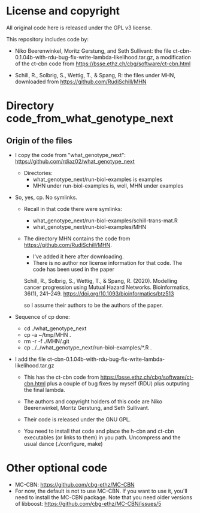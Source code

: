 # License and copyright

All original code here is released under the GPL v3 license.


This repository includes code by:

- Niko Beerenwinkel, Moritz Gerstung, and Seth Sullivant: the file
   ct-cbn-0.1.04b-with-rdu-bug-fix-write-lambda-likelihood.tar.gz, a
   modification of the ct-cbn code from
   https://bsse.ethz.ch/cbg/software/ct-cbn.html

- Schill, R., Solbrig, S., Wettig, T., & Spang, R: the files under MHN,
  downloaded from https://github.com/RudiSchill/MHN



# Directory code_from_what_genotype_next 

## Origin of the files  
  - I copy the code from "what_genotype_next": https://github.com/rdiaz02/what_genotype_next
    - Directories:
      - what_genotype_next/run-biol-examples is examples
      - MHN under run-biol-examples is, well, MHN under examples
  - So, yes, cp. No symlinks.
    - Recall in that code there were symlinks:
      - what_genotype_next/run-biol-examples/schill-trans-mat.R
      - what_genotype_next/run-biol-examples/MHN
    - The directory MHN contains the code from
    https://github.com/RudiSchill/MHN.
    
      - I've added it here after downloading.
      - There is no author nor license information for that code. The code has
      been used in the paper

      Schill, R., Solbrig, S., Wettig, T., & Spang, R. (2020). Modelling cancer
      progression using Mutual Hazard Networks. Bioinformatics, 36(1),
      241–249. https://doi.org/10.1093/bioinformatics/btz513

      so I assume their authors to be the authors of the paper.
      
  - Sequence of cp done:
    - cd ./what_genotype_next
    - cp -a ~/tmp/MHN .
    - rm -r -f ./MHN/.git
    - cp ../../what_genotype_next/run-biol-examples/*.R .

  - I add the file
    ct-cbn-0.1.04b-with-rdu-bug-fix-write-lambda-likelihood.tar.gz
    - This has the ct-cbn code from
    https://bsse.ethz.ch/cbg/software/ct-cbn.html
    plus a couple of bug fixes by myself (RDU) plus outputing the final lambda.
    - The authors and copyright holders of this code are Niko Beerenwinkel,
    Moritz Gerstung, and Seth Sullivant.
    - Their code is released under the GNU GPL.

    - You need to install that code and place the h-cbn and ct-cbn executables
      (or links to them) in you path. Uncompress and the usual dance
      (./configure, make)


# Other optional code
  - MC-CBN: https://github.com/cbg-ethz/MC-CBN
  - For now, the default is not to use MC-CBN. If you want to use it, you'll
  need to install the MC-CBN package. Note that you need older versions of
  libboost: https://github.com/cbg-ethz/MC-CBN/issues/5
